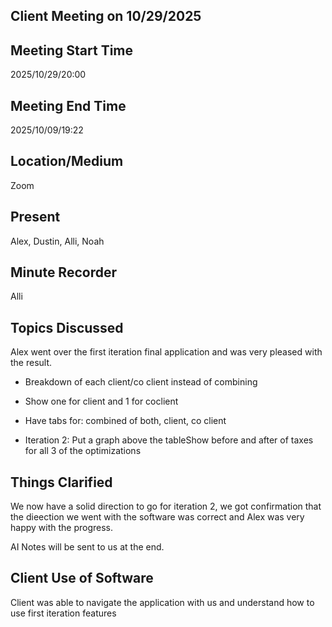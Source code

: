 ## Client Meeting on 10/29/2025

## Meeting Start Time

2025/10/29/20:00

## Meeting End Time

2025/10/09/19:22

## Location/Medium

Zoom

## Present

Alex, Dustin, Alli, Noah

## Minute Recorder

Alli

## Topics Discussed

Alex went over the first iteration final application and was very pleased with the result.
- Breakdown of each client/co client instead of combining
- Show one for client and 1 for coclient
- Have tabs for: combined of both, client, co client

- Iteration 2: Put a graph above the tableShow before and after of taxes for all 3 of the optimizations

## Things Clarified

We now have a solid direction to go for iteration 2, we got confirmation that the dieection we went with the software was correct and Alex was very happy with the progress.

AI Notes will be sent to us at the end.

## Client Use of Software
Client was able to navigate the application with us and understand how to use first iteration features
